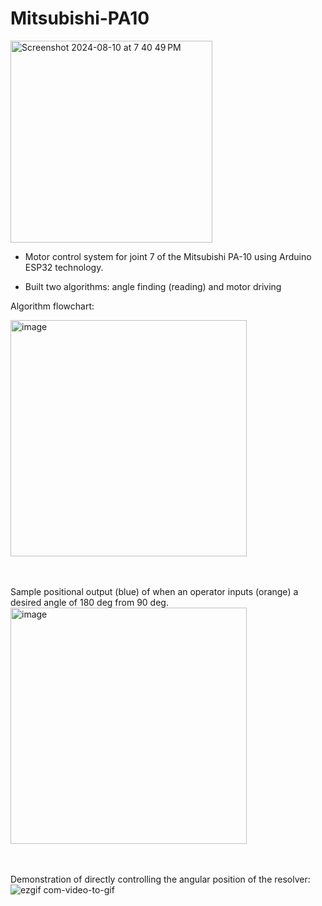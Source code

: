 # Mitsubishi-PA10
<img width="323" alt="Screenshot 2024-08-10 at 7 40 49 PM" src="https://github.com/user-attachments/assets/ba0c88bd-2c2c-43e3-a72b-6aa42e94ea5a">

- Motor control system for joint 7 of the Mitsubishi PA-10 using Arduino ESP32 technology.

- Built two algorithms: angle finding (reading) and motor driving

Algorithm flowchart:

<img width="378" alt="image" src="https://github.com/user-attachments/assets/543db6ec-be91-40f5-8c43-55fed6f89190">


<br> <br/>
Sample positional output (blue) of when an operator inputs (orange) a desired angle of 180 deg from 90 deg.
<img width="378" alt="image" src="https://github.com/user-attachments/assets/e8e7c459-836d-4a44-b811-8c33553e6baa">

<br> <br/>
Demonstration of directly controlling the angular position of the resolver:
![ezgif com-video-to-gif](https://github.com/user-attachments/assets/5a521cb7-595f-4311-a605-89fc52393834)
